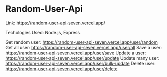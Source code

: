 # Random-User-Api
Link: https://random-user-api-seven.vercel.app/

Techologies Used: Node.js, Express

Get random user: https://random-user-api-seven.vercel.app/user/random
Get all user: https://random-user-api-seven.vercel.app/user/all
Save a user: https://random-user-api-seven.vercel.app/user/save
Update a user: https://random-user-api-seven.vercel.app/user/update
Update many user: https://random-user-api-seven.vercel.app/user/bulk-update
Delete user: https://random-user-api-seven.vercel.app/user/delete
